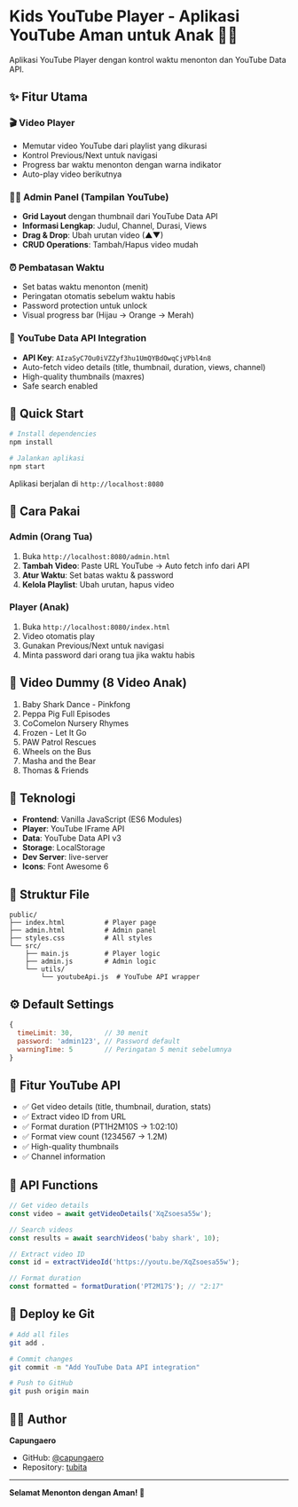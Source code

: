 # Kids YouTube Player - Aplikasi YouTube Aman untuk Anak 🎥👶

Aplikasi YouTube Player dengan kontrol waktu menonton dan YouTube Data API.

## ✨ Fitur Utama

### 🎬 Video Player
- Memutar video YouTube dari playlist yang dikurasi
- Kontrol Previous/Next untuk navigasi
- Progress bar waktu menonton dengan warna indikator
- Auto-play video berikutnya

### 👨‍💼 Admin Panel (Tampilan YouTube)
- **Grid Layout** dengan thumbnail dari YouTube Data API
- **Informasi Lengkap**: Judul, Channel, Durasi, Views
- **Drag & Drop**: Ubah urutan video (▲▼)
- **CRUD Operations**: Tambah/Hapus video mudah

### ⏰ Pembatasan Waktu
- Set batas waktu menonton (menit)
- Peringatan otomatis sebelum waktu habis
- Password protection untuk unlock
- Visual progress bar (Hijau → Orange → Merah)

### 🔐 YouTube Data API Integration
- **API Key**: `AIzaSyC7Ou0iVZZyf3hu1UmQYBdOwqCjVPbl4n8`
- Auto-fetch video details (title, thumbnail, duration, views, channel)
- High-quality thumbnails (maxres)
- Safe search enabled

## 🚀 Quick Start

```bash
# Install dependencies
npm install

# Jalankan aplikasi
npm start
```

Aplikasi berjalan di `http://localhost:8080`

## 📖 Cara Pakai

### Admin (Orang Tua)
1. Buka `http://localhost:8080/admin.html`
2. **Tambah Video**: Paste URL YouTube → Auto fetch info dari API
3. **Atur Waktu**: Set batas waktu & password
4. **Kelola Playlist**: Ubah urutan, hapus video

### Player (Anak)
1. Buka `http://localhost:8080/index.html`
2. Video otomatis play
3. Gunakan Previous/Next untuk navigasi
4. Minta password dari orang tua jika waktu habis

## 🎯 Video Dummy (8 Video Anak)

1. Baby Shark Dance - Pinkfong
2. Peppa Pig Full Episodes
3. CoComelon Nursery Rhymes
4. Frozen - Let It Go
5. PAW Patrol Rescues
6. Wheels on the Bus
7. Masha and the Bear
8. Thomas & Friends

## 🔧 Teknologi

- **Frontend**: Vanilla JavaScript (ES6 Modules)
- **Player**: YouTube IFrame API
- **Data**: YouTube Data API v3
- **Storage**: LocalStorage
- **Dev Server**: live-server
- **Icons**: Font Awesome 6

## 📁 Struktur File

```
public/
├── index.html          # Player page
├── admin.html          # Admin panel
├── styles.css          # All styles
└── src/
    ├── main.js         # Player logic
    ├── admin.js        # Admin logic
    └── utils/
        └── youtubeApi.js  # YouTube API wrapper
```

## ⚙️ Default Settings

```javascript
{
  timeLimit: 30,        // 30 menit
  password: 'admin123', // Password default
  warningTime: 5        // Peringatan 5 menit sebelumnya
}
```

## 🌟 Fitur YouTube API

- ✅ Get video details (title, thumbnail, duration, stats)
- ✅ Extract video ID from URL
- ✅ Format duration (PT1H2M10S → 1:02:10)
- ✅ Format view count (1234567 → 1.2M)
- ✅ High-quality thumbnails
- ✅ Channel information

## 📝 API Functions

```javascript
// Get video details
const video = await getVideoDetails('XqZsoesa55w');

// Search videos
const results = await searchVideos('baby shark', 10);

// Extract video ID
const id = extractVideoId('https://youtu.be/XqZsoesa55w');

// Format duration
const formatted = formatDuration('PT2M17S'); // "2:17"
```

## 🚀 Deploy ke Git

```bash
# Add all files
git add .

# Commit changes
git commit -m "Add YouTube Data API integration"

# Push to GitHub
git push origin main
```

## 👨‍💻 Author

**Capungaero**
- GitHub: [@capungaero](https://github.com/capungaero)
- Repository: [tubita](https://github.com/capungaero/tubita)

---

**Selamat Menonton dengan Aman! 🎉**
